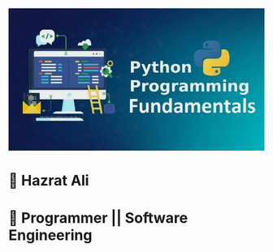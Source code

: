 <img src="images/python Fundamental.jpg"/>


# 🥶 Hazrat Ali 

# 🤡  Programmer || Software Engineering
